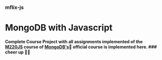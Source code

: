 ### mflix-js
# MongoDB with Javascript
#### Complete Course Project with all assignments implemented of the [M220JS](https://university.mongodb.com/courses/M220JS/about) course of [MongoDB's](https://university.mongodb.com/):evergreen_tree: official course is implemented here.                                    ### cheer up :clap::smiley:

